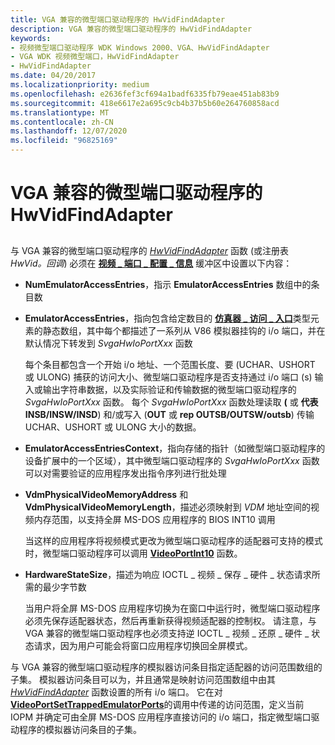 ```yaml
---
title: VGA 兼容的微型端口驱动程序的 HwVidFindAdapter
description: VGA 兼容的微型端口驱动程序的 HwVidFindAdapter
keywords:
- 视频微型端口驱动程序 WDK Windows 2000、VGA、HwVidFindAdapter
- VGA WDK 视频微型端口，HwVidFindAdapter
- HwVidFindAdapter
ms.date: 04/20/2017
ms.localizationpriority: medium
ms.openlocfilehash: e2636fef3cf694a1badf6335fb79eae451ab83b9
ms.sourcegitcommit: 418e6617e2a695c9cb4b37b5b60e264760858acd
ms.translationtype: MT
ms.contentlocale: zh-CN
ms.lasthandoff: 12/07/2020
ms.locfileid: "96825169"
---
```

# <a name="vga-compatible-miniport-drivers-hwvidfindadapter"></a>VGA 兼容的微型端口驱动程序的 HwVidFindAdapter


## <span id="ddk_vga_compatible_miniport_driver_s_hwvidfindadapter_gg"></span><span id="DDK_VGA_COMPATIBLE_MINIPORT_DRIVER_S_HWVIDFINDADAPTER_GG"></span>


与 VGA 兼容的微型端口驱动程序的 [*HwVidFindAdapter*](/windows-hardware/drivers/ddi/video/nc-video-pvideo_hw_find_adapter) 函数 (或注册表 *HwVid。回调*) 必须在 [**视频 \_ 端口 \_ 配置 \_ 信息**](/windows-hardware/drivers/ddi/video/ns-video-_video_port_config_info) 缓冲区中设置以下内容：

-   **NumEmulatorAccessEntries**，指示 **EmulatorAccessEntries** 数组中的条目数

-   **EmulatorAccessEntries**，指向包含给定数目的 [**仿真器 \_ 访问 \_ 入口**](/windows-hardware/drivers/ddi/miniport/ns-miniport-_emulator_access_entry)类型元素的静态数组，其中每个都描述了一系列从 V86 模拟器挂钩的 i/o 端口，并在默认情况下转发到 *SvgaHwIoPortXxx* 函数

    每个条目都包含一个开始 i/o 地址、一个范围长度、要 (UCHAR、USHORT 或 ULONG) 捕获的访问大小、微型端口驱动程序是否支持通过 i/o 端口 (s) 输入或输出字符串数据，以及实际验证和传输数据的微型端口驱动程序的 *SvgaHwIoPortXxx* 函数。 每个 *SvgaHwIoPortXxx* 函数处理读取 **(** 或 **代表 INSB/INSW/INSD**) 和/或写入 (**OUT** 或 **rep OUTSB/OUTSW/outsb**) 传输 UCHAR、USHORT 或 ULONG 大小的数据。

-   **EmulatorAccessEntriesContext**，指向存储的指针（如微型端口驱动程序的设备扩展中的一个区域），其中微型端口驱动程序的 *SvgaHwIoPortXxx* 函数可以对需要验证的应用程序发出指令序列进行批处理

-   **VdmPhysicalVideoMemoryAddress** 和 **VdmPhysicalVideoMemoryLength**，描述必须映射到 *VDM* 地址空间的视频内存范围，以支持全屏 MS-DOS 应用程序的 BIOS INT10 调用

    当这样的应用程序将视频模式更改为微型端口驱动程序的适配器可支持的模式时，微型端口驱动程序可以调用 [**VideoPortInt10**](/windows-hardware/drivers/ddi/video/nf-video-videoportint10) 函数。

-   **HardwareStateSize**，描述为响应 IOCTL \_ 视频 \_ 保存 \_ 硬件 \_ 状态请求所需的最少字节数

    当用户将全屏 MS-DOS 应用程序切换为在窗口中运行时，微型端口驱动程序必须先保存适配器状态，然后再重新获得视频适配器的控制权。 请注意，与 VGA 兼容的微型端口驱动程序也必须支持逆 IOCTL \_ 视频 \_ 还原 \_ 硬件 \_ 状态请求，因为用户可能会将窗口应用程序切换回全屏模式。

与 VGA 兼容的微型端口驱动程序的模拟器访问条目指定适配器的访问范围数组的子集。 模拟器访问条目可以为，并且通常是映射访问范围数组中由其 [*HwVidFindAdapter*](/windows-hardware/drivers/ddi/video/nc-video-pvideo_hw_find_adapter) 函数设置的所有 i/o 端口。 它在对 [**VideoPortSetTrappedEmulatorPorts**](/windows-hardware/drivers/ddi/video/nf-video-videoportsettrappedemulatorports)的调用中传递的访问范围，定义当前 IOPM 并确定可由全屏 MS-DOS 应用程序直接访问的 i/o 端口，指定微型端口驱动程序的模拟器访问条目的子集。

 

